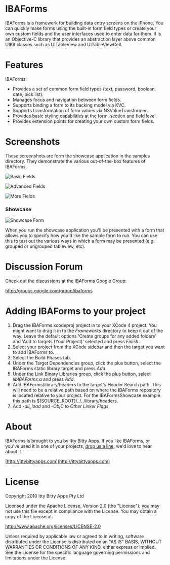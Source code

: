 IBAForms
============
IBAForms is a framework for building data entry screens on the iPhone. You can quickly make forms using the built-in form field types or create your own custom fields and the user interfaces used to enter data for them. It is an Objective-C library that provides an abstraction layer above common UIKit classes such as UITableView and UITableViewCell.

Features
============
IBAForms:

 *  Provides a set of common form field types (text, password, boolean, date, pick list). 
 *  Manages focus and navigation between form fields.
 *  Supports binding a form to its backing model via KVC.
 *  Supports transformation of form values via NSValueTransformer.
 *  Provides basic styling capabilities at the form, section and field level.
 *  Provides extension points for creating your own custom form fields.

Screenshots
============

These screenshots are form the showcase application in the samples directory. They demonstrate the various out-of-the-box features of IBAForms.

![Basic Fields](https://github.com/ittybittydude/IBAForms/raw/master/doc/screenshots/BasicFields.jpg)

![Advanced Fields](https://github.com/ittybittydude/IBAForms/raw/master/doc/screenshots/DateTimePicklists.jpg)

![More Fields](/raw/master/doc/screenshots/CreditCardPickList.jpg)

### Showcase
![Showcase Form](https://github.com/ittybittydude/IBAForms/raw/master/doc/screenshots/showcase.jpg)

When you run the showcase application you'll be presented with a form that allows you to specify how you'd like the sample form to run. You can use this to test out the various ways in which a form may be presented (e.g. grouped or ungrouped tableview, etc).

Discussion Forum
============

Check out the discussions at the IBAForms Google Group:

http://groups.google.com/group/ibaforms


Adding IBAForms to your project
============
1. Drag the IBAForms.xcodeproj project in to your XCode 4 project. You might want to drag it in to the *Frameworks* directory to keep it out of the way. Leave the default options 'Create groups for any added folders' and 'Add to targets (Your Project)' selected and press *Finish*.
2. Select your project from the XCode sidebar and then the target you want to add IBAForms to.
3. Select the Build Phases tab.
4. Under the Target Dependencies group, click the plus button, select the IBAForms static library target and press *Add*.
5. Under the Link Binary Libraries group, click the plus button, select *libIBAForms.a* and press *Add*.
6. Add IBAForms/library/headers to the target's Header Search path. This will need to be a relative path based on where the IBAForms repository is located relative to your project. For the IBAFormsShowcase example this path is $(SOURCE_ROOT)/../../library/headers.
7. Add *-all_load* and *-ObjC* to *Other Linker Flags*.

About
============

IBAForms is brought to you by Itty Bitty Apps. If you like IBAForms, or you've used it in one of your projects, [drop us a line](http://ittybittyapps.com/contact-us/), we'd love to hear about it.

[http://ittybittyapps.com](http://ittybittyapps.com)


License
============

Copyright 2010 Itty Bitty Apps Pty Ltd

Licensed under the Apache License, Version 2.0 (the "License"); you may not use this file except in compliance with the License. You may obtain a copy of the License at 

http://www.apache.org/licenses/LICENSE-2.0 

Unless required by applicable law or agreed to in writing, software distributed under the License is distributed on an "AS IS" BASIS, WITHOUT WARRANTIES OR CONDITIONS OF ANY KIND, either express or implied. See the License for the specific language governing permissions and limitations under the License.